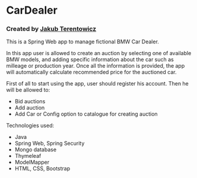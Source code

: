 # CarDealer
### Created by [Jakub Terentowicz](https://github.com/KubaBOR)

This is a Spring Web app to manage fictional BMW Car Dealer.

In this app user is allowed to create an auction by selecting one of available BMW models, and adding specific 
information about the car such as milleage or production year. Once all the information is provided, the app will automatically calculate recommended price for the auctioned car.

First of all to start using the app, user should register his account. Then he will be allowed to:
- Bid auctions
- Add auction
- Add Car or Config option to catalogue for creating auction


Technologies used:
- Java
- Spring Web, Spring Security
- Mongo database
- Thymeleaf
- ModelMapper
- HTML, CSS, Bootstrap

